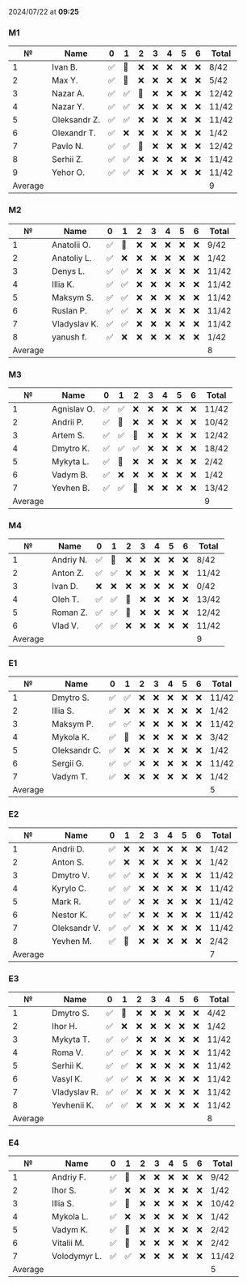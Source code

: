 2024/07/22 at **09:25**
### M1
|№|Name|0|1|2|3|4|5|6|Total|
|-----|-----|-----|-----|-----|-----|-----|-----|-----|-----|
|1|Ivan B.|✅|🔄|❌|❌|❌|❌|❌|8/42|
|2|Max Y.|✅|🔄|❌|❌|❌|❌|❌|5/42|
|3|Nazar A.|✅|✅|🔄|❌|❌|❌|❌|12/42|
|4|Nazar Y.|✅|✅|❌|❌|❌|❌|❌|11/42|
|5|Oleksandr Z.|✅|✅|❌|❌|❌|❌|❌|11/42|
|6|Olexandr T.|✅|❌|❌|❌|❌|❌|❌|1/42|
|7|Pavlo N.|✅|✅|🔄|❌|❌|❌|❌|12/42|
|8|Serhii Z.|✅|✅|❌|❌|❌|❌|❌|11/42|
|9|Yehor O.|✅|✅|❌|❌|❌|❌|❌|11/42|
|Average|||||||||9|
### M2
|№|Name|0|1|2|3|4|5|6|Total|
|-----|-----|-----|-----|-----|-----|-----|-----|-----|-----|
|1|Anatolii O.|✅|🔄|❌|❌|❌|❌|❌|9/42|
|2|Anatoliy L.|✅|❌|❌|❌|❌|❌|❌|1/42|
|3|Denys L.|✅|✅|❌|❌|❌|❌|❌|11/42|
|4|Illia K.|✅|✅|❌|❌|❌|❌|❌|11/42|
|5|Maksym S.|✅|✅|❌|❌|❌|❌|❌|11/42|
|6|Ruslan P.|✅|✅|❌|❌|❌|❌|❌|11/42|
|7|Vladyslav K.|✅|✅|❌|❌|❌|❌|❌|11/42|
|8|yanush f.|✅|❌|❌|❌|❌|❌|❌|1/42|
|Average|||||||||8|
### M3
|№|Name|0|1|2|3|4|5|6|Total|
|-----|-----|-----|-----|-----|-----|-----|-----|-----|-----|
|1|Agnislav O.|✅|✅|❌|❌|❌|❌|❌|11/42|
|2|Andrii P.|✅|🔄|❌|❌|❌|❌|❌|10/42|
|3|Artem S.|✅|✅|🔄|❌|❌|❌|❌|12/42|
|4|Dmytro K.|✅|✅|✅|❌|❌|❌|❌|18/42|
|5|Mykyta L.|✅|🔄|❌|❌|❌|❌|❌|2/42|
|6|Vadym B.|✅|❌|❌|❌|❌|❌|❌|1/42|
|7|Yevhen B.|✅|✅|🔄|❌|❌|❌|❌|13/42|
|Average|||||||||9|
### M4
|№|Name|0|1|2|3|4|5|6|Total|
|-----|-----|-----|-----|-----|-----|-----|-----|-----|-----|
|1|Andriy N.|✅|🔄|❌|❌|❌|❌|❌|8/42|
|2|Anton Z.|✅|✅|❌|❌|❌|❌|❌|11/42|
|3|Ivan D.|❌|❌|❌|❌|❌|❌|❌|0/42|
|4|Oleh T.|✅|✅|🔄|❌|❌|❌|❌|13/42|
|5|Roman Z.|✅|✅|🔄|❌|❌|❌|❌|12/42|
|6|Vlad V.|✅|✅|❌|❌|❌|❌|❌|11/42|
|Average|||||||||9|
### E1
|№|Name|0|1|2|3|4|5|6|Total|
|-----|-----|-----|-----|-----|-----|-----|-----|-----|-----|
|1|Dmytro S.|✅|✅|❌|❌|❌|❌|❌|11/42|
|2|Illia S.|✅|❌|❌|❌|❌|❌|❌|1/42|
|3|Maksym P.|✅|✅|❌|❌|❌|❌|❌|11/42|
|4|Mykola K.|✅|🔄|❌|❌|❌|❌|❌|3/42|
|5|Oleksandr C.|✅|❌|❌|❌|❌|❌|❌|1/42|
|6|Sergii G.|✅|✅|❌|❌|❌|❌|❌|11/42|
|7|Vadym T.|✅|❌|❌|❌|❌|❌|❌|1/42|
|Average|||||||||5|
### E2
|№|Name|0|1|2|3|4|5|6|Total|
|-----|-----|-----|-----|-----|-----|-----|-----|-----|-----|
|1|Andrii D.|✅|❌|❌|❌|❌|❌|❌|1/42|
|2|Anton S.|✅|❌|❌|❌|❌|❌|❌|1/42|
|3|Dmytro V.|✅|✅|❌|❌|❌|❌|❌|11/42|
|4|Kyrylo C.|✅|✅|❌|❌|❌|❌|❌|11/42|
|5|Mark R.|✅|✅|❌|❌|❌|❌|❌|11/42|
|6|Nestor K.|✅|✅|❌|❌|❌|❌|❌|11/42|
|7|Oleksandr V.|✅|✅|❌|❌|❌|❌|❌|11/42|
|8|Yevhen M.|✅|🔄|❌|❌|❌|❌|❌|2/42|
|Average|||||||||7|
### E3
|№|Name|0|1|2|3|4|5|6|Total|
|-----|-----|-----|-----|-----|-----|-----|-----|-----|-----|
|1|Dmytro S.|✅|🔄|❌|❌|❌|❌|❌|4/42|
|2|Ihor H.|✅|❌|❌|❌|❌|❌|❌|1/42|
|3|Mykyta T.|✅|✅|❌|❌|❌|❌|❌|11/42|
|4|Roma V.|✅|✅|❌|❌|❌|❌|❌|11/42|
|5|Serhii K.|✅|✅|❌|❌|❌|❌|❌|11/42|
|6|Vasyl K.|✅|✅|❌|❌|❌|❌|❌|11/42|
|7|Vladyslav R.|✅|✅|❌|❌|❌|❌|❌|11/42|
|8|Yevhenii K.|✅|✅|❌|❌|❌|❌|❌|11/42|
|Average|||||||||8|
### E4
|№|Name|0|1|2|3|4|5|6|Total|
|-----|-----|-----|-----|-----|-----|-----|-----|-----|-----|
|1|Andriy F.|✅|🔄|❌|❌|❌|❌|❌|9/42|
|2|Ihor S.|✅|❌|❌|❌|❌|❌|❌|1/42|
|3|Illia S.|✅|🔄|❌|❌|❌|❌|❌|10/42|
|4|Mykola L.|✅|❌|❌|❌|❌|❌|❌|1/42|
|5|Vadym K.|✅|🔄|❌|❌|❌|❌|❌|2/42|
|6|Vitalii M.|✅|🔄|❌|❌|❌|❌|❌|2/42|
|7|Volodymyr L.|✅|✅|❌|❌|❌|❌|❌|11/42|
|Average|||||||||5|
